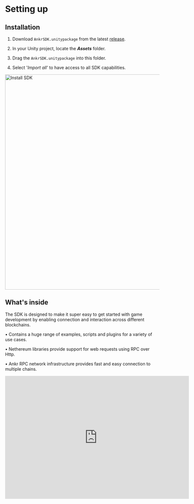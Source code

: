 # Setting up

## Installation

1. Download ```AnkrSDK.unitypackage``` from the latest [release](https://github.com/Ankr-network/game-unity-sdk/releases).

2. In your Unity project, locate the ***Assets*** folder. 

3. Drag the ```AnkrSDK.unitypackage``` into this folder.

4. Select '*Import all*' to have access to all SDK capabilities.

<img src="/install-sdk.png" alt="Install SDK" class="responsive-pic" width="700" />



## What's inside

The SDK is designed to make it super easy to get started with game development by enabling connection and interaction across different blockchains.

• Contains a huge range of examples, scripts and plugins for a variety of use cases.

• Nethereum libraries provide support for web requests using RPC over Http.

• Ankr RPC network infrastructure provides fast and easy connection to multiple chains.

<iframe width="600" height="400" src="https://www.youtube.com/embed/nuU-OvP1p1E" title="YouTube video player" frameborder="0" allow="accelerometer; autoplay; clipboard-write; encrypted-media; gyroscope; picture-in-picture" allowfullscreen></iframe>